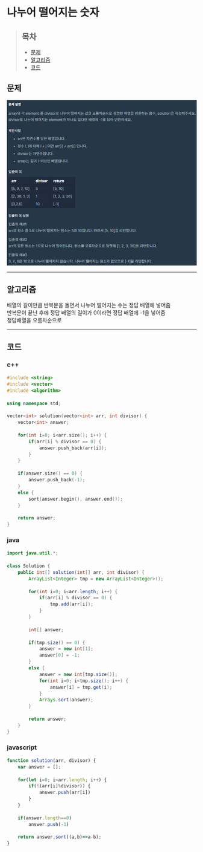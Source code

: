 # 나누어 떨어지는 숫자 

> ## 목차
> * [문제](#문제)
> * [알고리즘](#알고리즘)
> * [코드](#코드)

## 문제
![문제](https://github.com/ryusehui/algorithm/blob/master/programmers/level1/problems/%EB%82%98%EB%88%84%EC%96%B4%20%EB%96%A8%EC%96%B4%EC%A7%80%EB%8A%94%20%EC%88%AB%EC%9E%90%20%EB%B0%B0%EC%97%B4.PNG)
<hr/>

## 알고리즘
배열의 길이만큼 반복문을 돌면서 나누어 떨어지는 수는 정답 배열에 넣어줌   
반복문이 끝난 후에 정답 배열의 길이가 0이라면 정답 배열에 -1을 넣어줌   
정답배열을 오름차순으로 
<hr/>

## 코드
### c++
```c++
#include <string>
#include <vector>
#include <algorithm>
 
using namespace std;
 
vector<int> solution(vector<int> arr, int divisor) {
    vector<int> answer;
    
    for(int i=0; i<arr.size(); i++) {
        if(arr[i] % divisor == 0) {
            answer.push_back(arr[i]);
        }
    }
    
    if(answer.size() == 0) {
        answer.push_back(-1);
    }
    else {
        sort(answer.begin(), answer.end());
    }
    
    return answer;
}
```

### java
```java
import java.util.*;
 
class Solution {
    public int[] solution(int[] arr, int divisor) {
        ArrayList<Integer> tmp = new ArrayList<Integer>();
        
        for(int i=0; i<arr.length; i++) {
            if(arr[i] % divisor == 0) {
                tmp.add(arr[i]);
            }
        }
        
        int[] answer;
        
        if(tmp.size() == 0) {
            answer = new int[1];
            answer[0] = -1;
        }
        else {
            answer = new int[tmp.size()];
            for(int i=0; i<tmp.size(); i++) {
                answer[i] = tmp.get(i);
            }
            Arrays.sort(answer);
        }        
        
        return answer;
    }
}
```

### javascript
```javascript
function solution(arr, divisor) {
    var answer = [];
    
    for(let i=0; i<arr.length; i++) {
        if(!(arr[i]%divisor)) {
            answer.push(arr[i])
        }
    }
    
    if(answer.length==0)
        answer.push(-1)
    
    return answer.sort((a,b)=>a-b);
}
```
